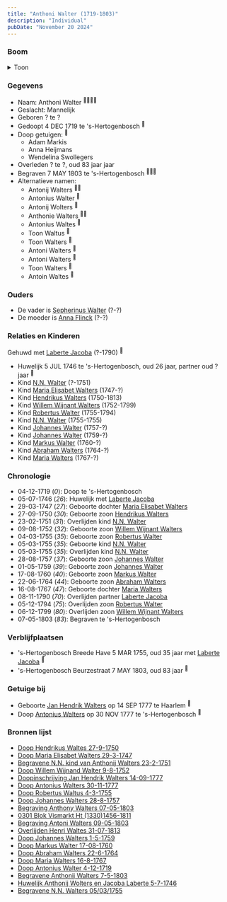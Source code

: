 ```yaml
---
title: "Anthoni Walter (1719-1803)"
description: "Individual"
pubDate: "November 20 2024"
---
```


### Boom
<details><summary>Toon</summary>

![test](https://www.plantuml.com/plantuml/svg/hLPTJzim57tthxY21vuw9N7IDAZYewmTGz0X64FJD24dyHglhetiLAX2_UzpMxTf4xQPZRVO9_Ovz-H-v4INH9NJ2KTwpCGZKMG2ASd68oMd8Z-JN2ee5H7QG5IKg60vXOofZDFLCvqybZEOq4bAbLvjwP8gAilP8qLRjsQSQ0tF201wKkLKVIvODXPKwsvtGfWuEWACvWWTmFMIIgFLYRrR-bXGnSHKmptXvkuz81e-UfwFsm3xVJo81ZrpyVCFHda-X-vXIjBPGohBajF38pY6uorCZwUSFn2HFsHAQfrAey2-D5ypdWf1OC2PoCOLLsou1hq-xkCtvUeUFj4yPsAq09Pi0y_pmXZsEHiLvOnoBfyCunpPY5ij-mQoigeDUz9iB24VLG6LXHIiuPyF6-__xcC8x_jduCT-uX9a35UdNy7lU7WPxLh99J5vKbAu89bCIQKaU3DtEp3yzCN8J3muqArpmoP7LAHIPyNBhaTmSNTf3eJjolvsqtvxyeeeHg3FcJQHbDPHlGaaT4gJ837kt2muurSdp3aLkMBZJJLKt3XnAOSWXjl-jU6EF1TkaoDBUpe-_eEVmtV3T_Ni2Z5O5qUAplxtimOO1ltUGhQ_xSOzuvnEu9xz54GqFqVWkLYImEdTXyNLWOkIjgs39DaMSYCNYTtiKQ6JWj3cGnIvA8ZM2i9j1HUo8CAyq53WEwL5Pst2wrFojynE_TbVTOeuSkehEyIc6CSlM1uwqSOsuBPJ7UmEY5IHmioqHWLY9wi3KrB31NFuBn6RzjFWxRXq7R-zZlZrd_Yb0ezT2pogihlHGXoIVQiqx1JqDqElZUpug3Pi0s_PVhoxnaaDnxlhmAlXzRLVMzVvmXfVxNxSsLt76DcnqVfcVfvoAhvlXDgUNWD2UmBN0IFTjhpwYHKGDW4VsGPH1rQsBbJMW13P2glBNQd23LKcO9kXDS14ZaxCB3F_dhy0)
</details>

### Gegevens
- Naam: Anthoni Walter <sup><a href="../s00180/" style="text-decoration:none" title="Doop Willem Wijnand Walter 9-8-1752">:link:</a><a href="../s00204/" style="text-decoration:none" title="Doop Maria Elisabet Walters 29-3-1747">:link:</a><a href="../s00203/" style="text-decoration:none" title="Doop Johannes Walters 1-5-1759">:link:</a><a href="../s00201/" style="text-decoration:none" title="Doop Markus Walter 17-08-1760">:link:</a></sup>
- Geslacht: Mannelijk
- Geboren ? te ? 
- Gedoopt 4 DEC 1719 te 's-Hertogenbosch <sup><a href="../s00188/" style="text-decoration:none" title="Doop Antonius Walter 4-12-1719">:link:</a></sup>
- Doop getuigen: <sup><a href="../s00188/" style="text-decoration:none" title="Doop Antonius Walter 4-12-1719">:link:</a></sup>
  - Adam Markis
  - Anna Heijmans
  - Wendelina Swollegers
- Overleden ? te ?, oud 83 jaar jaar 
- Begraven 7 MAY 1803 te 's-Hertogenbosch <sup><a href="../s00292/" style="text-decoration:none" title="Begraving Anthony Walters  07-05-1803">:link:</a><a href="../s00195/" style="text-decoration:none" title="Begravene Anthonij Walters 7-5-1803">:link:</a><a href="../s00293/" style="text-decoration:none" title="Begraving Antoni Walters 09-05-1803">:link:</a></sup>
- Alternatieve namen:
  - Antonij Walters <sup><a href="../s00181/" style="text-decoration:none" title="Doop Abraham Walters 22-6-1764">:link:</a><a href="../s00200/" style="text-decoration:none" title="Begravene N.N. kind van Anthonij Walters 23-2-1751">:link:</a></sup>
  - Antonius Walter <sup><a href="../s00188/" style="text-decoration:none" title="Doop Antonius Walter 4-12-1719">:link:</a></sup>
  - Antonij Wolters <sup><a href="../s00189/" style="text-decoration:none" title="Huwelijk Anthonij Wolters en Jacoba Laberte 5-7-1746">:link:</a></sup>
  - Anthonie Walters <sup><a href="../s00190/" style="text-decoration:none" title="Doop Maria Walters 16-8-1767">:link:</a><a href="../s00203/" style="text-decoration:none" title="Doop Johannes Walters 1-5-1759">:link:</a></sup>
  - Antonius Waltes <sup><a href="../s00191/" style="text-decoration:none" title="Doop Hendrikus Waltes 27-9-1750">:link:</a></sup>
  - Toon Waltus <sup><a href="../s00192/" style="text-decoration:none" title="Doop Robertus Waltus 4-3-1755">:link:</a></sup>
  - Toon Walters <sup><a href="../s00193/" style="text-decoration:none" title="Doop Johannes Walters 28-8-1757">:link:</a></sup>
  - Antoni Walters <sup><a href="../s00204/" style="text-decoration:none" title="Doop Maria Elisabet Walters 29-3-1747">:link:</a></sup>
  - Antoni Walters <sup><a href="../s00204/" style="text-decoration:none" title="Doop Maria Elisabet Walters 29-3-1747">:link:</a></sup>
  - Toon Walters <sup><a href="../s00193/" style="text-decoration:none" title="Doop Johannes Walters 28-8-1757">:link:</a></sup>
  - Antoin Waltes <sup><a href="../s00295/" style="text-decoration:none" title="Overlijden Henri Waltes 31-07-1813">:link:</a></sup>

### Ouders
- De vader is [Sepherinus Walter](../i00136/) (?-?)
- De moeder is [Anna Flinck](../i00137/) (?-?)

### Relaties en Kinderen

Gehuwd met [Laberte Jacoba](../i00132/) (?-1790) <sup><a href="../s00189/" style="text-decoration:none" title="Huwelijk Anthonij Wolters en Jacoba Laberte 5-7-1746">:link:</a></sup>
- Huwelijk 5 JUL 1746 te 's-Hertogenbosch, oud 26 jaar, partner oud ? jaar <sup><a href="../s00189/" style="text-decoration:none" title="Huwelijk Anthonij Wolters en Jacoba Laberte 5-7-1746">:link:</a></sup>
- Kind [N.N. Walter](../i00143/) (?-1751)
- Kind [Maria Elisabet Walters](../i00147/) (1747-?)
- Kind [Hendrikus Walters](../i00139/) (1750-1813)
- Kind [Willem Wijnant Walters](../i00120/) (1752-1799)
- Kind [Robertus Walter](../i00140/) (1755-1794)
- Kind [N.N. Walter](../i00173/) (1755-1755)
- Kind [Johannes Walter](../i00141/) (1757-?)
- Kind [Johannes Walter](../i00146/) (1759-?)
- Kind [Markus Walter](../i00144/) (1760-?)
- Kind [Abraham Walters](../i00133/) (1764-?)
- Kind [Maria Walters](../i00138/) (1767-?)

### Chronologie
- 04-12-1719 (<i>0</i>): Doop te 's-Hertogenbosch
- 05-07-1746 (<i>26</i>): Huwelijk met [Laberte Jacoba](../i00132/)
- 29-03-1747 (<i>27</i>): Geboorte dochter [Maria Elisabet Walters](../i00147/)
- 27-09-1750 (<i>30</i>): Geboorte zoon [Hendrikus Walters](../i00139/)
- 23-02-1751 (<i>31</i>): Overlijden kind [N.N. Walter](../i00143/)
- 09-08-1752 (<i>32</i>): Geboorte zoon [Willem Wijnant Walters](../i00120/)
- 04-03-1755 (<i>35</i>): Geboorte zoon [Robertus Walter](../i00140/)
- 05-03-1755 (<i>35</i>): Geboorte kind [N.N. Walter](../i00173/)
- 05-03-1755 (<i>35</i>): Overlijden kind [N.N. Walter](../i00173/)
- 28-08-1757 (<i>37</i>): Geboorte zoon [Johannes Walter](../i00141/)
- 01-05-1759 (<i>39</i>): Geboorte zoon [Johannes Walter](../i00146/)
- 17-08-1760 (<i>40</i>): Geboorte zoon [Markus Walter](../i00144/)
- 22-06-1764 (<i>44</i>): Geboorte zoon [Abraham Walters](../i00133/)
- 16-08-1767 (<i>47</i>): Geboorte dochter [Maria Walters](../i00138/)
- 08-11-1790 (<i>70</i>): Overlijden partner [Laberte Jacoba](../i00132/)
- 05-12-1794 (<i>75</i>): Overlijden zoon [Robertus Walter](../i00140/)
- 06-12-1799 (<i>80</i>): Overlijden zoon [Willem Wijnant Walters](../i00120/)
- 07-05-1803 (<i>83</i>): Begraven te 's-Hertogenbosch

### Verblijfplaatsen
- 's-Hertogenbosch Breede Have 5 MAR 1755, oud 35 jaar met [Laberte Jacoba](../i00132/) <sup><a href="../s00039/" style="text-decoration:none" title="Begravene N.N. Walters 05/03/1755">:link:</a></sup>
- 's-Hertogenbosch Beurzestraat 7 MAY 1803, oud 83 jaar  <sup><a href="../s00292/" style="text-decoration:none" title="Begraving Anthony Walters  07-05-1803">:link:</a></sup>

### Getuige bij
- Geboorte [Jan Hendrik Walters](../i00160/) op 14 SEP 1777 te Haarlem <sup><a href="../s00265/" style="text-decoration:none" title="Doopinschrijving Jan Hendrik Walters 14-09-1777 ">:link:</a></sup>
- Doop [Antonius Walters](../i00163/) op 30 NOV 1777 te 's-Hertogenbosch <sup><a href="../s00273/" style="text-decoration:none" title="Doop Antonius Walters 30-11-1777">:link:</a></sup>

### Bronnen lijst
- [Doop Hendrikus Waltes 27-9-1750](../s00191/)
- [Doop Maria Elisabet Walters 29-3-1747](../s00204/)
- [Begravene N.N. kind van Anthonij Walters 23-2-1751](../s00200/)
- [Doop Willem Wijnand Walter 9-8-1752](../s00180/)
- [Doopinschrijving Jan Hendrik Walters 14-09-1777 ](../s00265/)
- [Doop Antonius Walters 30-11-1777](../s00273/)
- [Doop Robertus Waltus 4-3-1755](../s00192/)
- [Doop Johannes Walters 28-8-1757](../s00193/)
- [Begraving Anthony Walters  07-05-1803](../s00292/)
- [0301 Blok Vismarkt Ht (1330)1456-1811](../s00194/)
- [Begraving Antoni Walters 09-05-1803](../s00293/)
- [Overlijden Henri Waltes 31-07-1813](../s00295/)
- [Doop Johannes Walters 1-5-1759](../s00203/)
- [Doop Markus Walter 17-08-1760](../s00201/)
- [Doop Abraham Walters 22-6-1764](../s00181/)
- [Doop Maria Walters 16-8-1767](../s00190/)
- [Doop Antonius Walter 4-12-1719](../s00188/)
- [Begravene Anthonij Walters 7-5-1803](../s00195/)
- [Huwelijk Anthonij Wolters en Jacoba Laberte 5-7-1746](../s00189/)
- [Begravene N.N. Walters 05/03/1755](../s00039/)